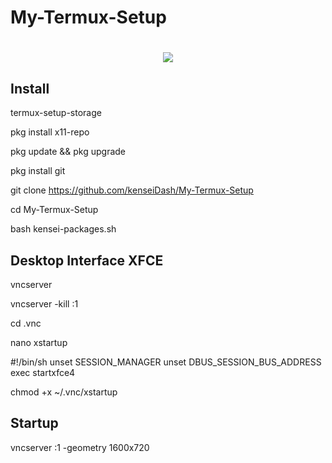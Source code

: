 # My-Termux-Setup
<h1 align="center">
    <img src="https://i.ibb.co/KwccR6Z/k.png">
</h1>


## Install

termux-setup-storage

pkg install x11-repo

pkg update && pkg upgrade

pkg install git

git clone https://github.com/kenseiDash/My-Termux-Setup

cd My-Termux-Setup

bash kensei-packages.sh


## Desktop Interface XFCE


vncserver

vncserver -kill :1

cd .vnc

nano xstartup

#!/bin/sh
unset SESSION_MANAGER
unset DBUS_SESSION_BUS_ADDRESS
exec startxfce4

chmod +x ~/.vnc/xstartup


## Startup

vncserver :1  -geometry 1600x720
